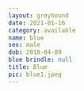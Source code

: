 ```yaml
---
layout: greyhound
date: 2021-01-16
category: available
name: blue
sex: male
dob: 2018-04-09
blue brindle: null
title: Blue
pic: blue1.jpeg
---
```


